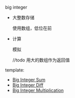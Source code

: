 big integer

- 大整数存储

    使用数组，低位在前
    
- 计算

    模拟
    
    //todo 用大的数组作为返回值
    
template:
- [Big Integer Sum](../../acwing/791_Big_Integer_Sum.cpp)
- [Big Integer Diff](../../acwing/792_Big_Integer_Diff.cpp)
- [Big Integer Multiplication](../../acwing/793_Big_Integer_Multiplication.cpp)
